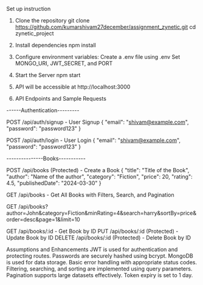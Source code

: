 Set up instruction
1. Clone the repository
git clone https://github.com/kumarshivam27december/assignment_zynetic.git
cd zynetic_project

2. Install dependencies
npm install

3. Configure environment variables:
Create a .env file using .env
Set MONGO_URI, JWT_SECRET, and PORT

4. Start the Server
npm start

5. API will be accessible at http://localhost:3000

6. API Endpoints and Sample Requests

------Authentication---------

POST /api/auth/signup - User Signup
{
        "email": "shivam@example.com",
        "password": "password123"
}

POST /api/auth/login - User Login
{
        "email": "shivam@example.com",
        "password": "password123"
}


---------------Books-----------

POST /api/books (Protected) - Create a Book
{
        "title": "Title of the Book",
        "author": "Name of the author",
        "category": "Fiction",
        "price": 20,
        "rating": 4.5,
        "publishedDate": "2024-03-30"
}

GET /api/books - Get All Books with Filters, Search, and Pagination

GET /api/books?author=John&category=Fiction&minRating=4&search=harry&sortBy=price&order=desc&page=1&limit=10


GET /api/books/:id - Get Book by ID
PUT /api/books/:id (Protected) - Update Book by ID
DELETE /api/books/:id (Protected) - Delete Book by ID


Assumptions and Enhancements
JWT is used for authentication and protecting routes.
Passwords are securely hashed using bcrypt.
MongoDB is used for data storage.
Basic error handling with appropriate status codes.
Filtering, searching, and sorting are implemented using query parameters.
Pagination supports large datasets effectively.
Token expiry is set to 1 day.

